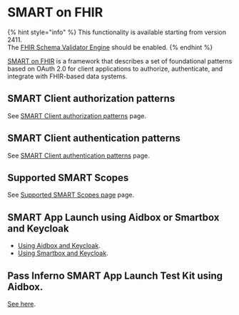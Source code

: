 # SMART on FHIR

{% hint style="info" %}
This functionality is available starting from version 2411.\
The [FHIR Schema Validator Engine](../../../modules/profiling-and-validation/fhir-schema-validator/) should be enabled.
{% endhint %}

[SMART on FHIR](https://build.fhir.org/ig/HL7/smart-app-launch/) is a framework that describes a set of foundational patterns based on OAuth 2.0 for client applications to authorize, authenticate, and integrate with FHIR-based data systems.

## SMART Client authorization patterns

See [SMART Client authorization patterns](smart-client-authorization/) page.

## SMART Client authentication patterns

See [SMART Client authentication patterns](smart-client-authentication/) page.

## Supported SMART Scopes

See [Supported SMART Scopes page](smart-scopes-for-limiting-access.md) page.

## SMART App Launch using Aidbox or Smartbox and Keycloak

* [Using Aidbox and Keycloak](example-smart-app-launch-using-aidbox-and-keycloak.md).
* [Using Smartbox and Keycloak](example-smart-app-launch-using-smartbox-and-keycloak.md).

## Pass Inferno SMART App Launch Test Kit using Aidbox.

[See here](pass-inferno-tests-with-aidbox.md).
